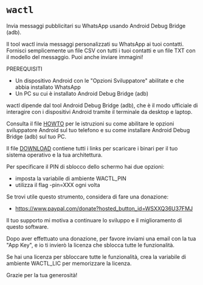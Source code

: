 # `wactl`

Invia messaggi pubblicitari su WhatsApp usando Android Debug Bridge (adb).

Il tool wactl invia messaggi personalizzati su WhatsApp ai tuoi contatti.
Fornisci semplicemente un file CSV con tutti i tuoi contatti e un file TXT
con il modello del messaggio. Puoi anche inviare immagini!

PREREQUISITI

 * Un dispositivo Android con le "Opzioni Sviluppatore" abilitate
   e che abbia installato WhatsApp
 * Un PC su cui è installato Android Debug Bridge (adb)

wactl dipende dal tool Android Debug Bridge (adb), che è il modo 
ufficiale di interagire con i dispositivi Android tramite il terminale
da desktop e laptop.

Consulta il file [HOWTO](HOWTO_it.md) per le istruzioni su come abilitare
le opzioni sviluppatore Android sul tuo telefono e su come installare
Android Debug Bridge (adb) sul tuo PC.

Il file [DOWNLOAD](DOWNLOAD.md) contiene tutti i links per scaricare i binari
per il tuo sistema operativo e la tua architettura.

Per specificare il PIN di sblocco dello schermo hai due opzioni:

 * imposta la variabile di ambiente WACTL_PIN
 * utilizza il flag -pin=XXX ogni volta

Se trovi utile questo strumento, considera di fare una donazione:

  * https://www.paypal.com/donate?hosted_button_id=WSXXQ36U37FMJ

Il tuo supporto mi motiva a continuare lo sviluppo e il miglioramento 
di questo software.

Dopo aver effettuato una donazione, per favore inviami una email con 
la tua "App Key", e io ti invierò la licenza che sblocca tutte le 
funzionalità.

Se hai una licenza per sbloccare tutte le funzionalità, crea la
variabile di ambiente WACTL_LIC per memorizzare la licenza.

Grazie per la tua generosità!